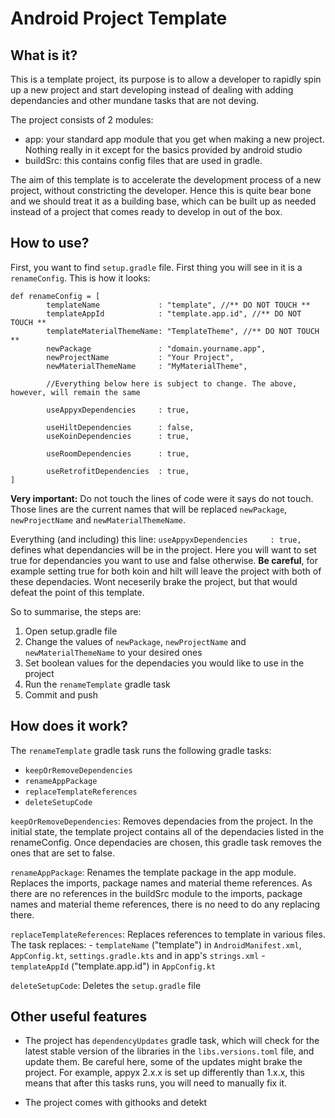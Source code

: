 # Android Project Template

## What is it?

This is a template project, its purpose is to allow a developer to rapidly spin up a new project and start developing instead of dealing with adding dependancies and other mundane tasks that are not deving. 

The project consists of 2 modules:
- app: your standard app module that you get when making a new project. Nothing really in it except for the basics provided by android studio
- buildSrc: this contains config files that are used in gradle.

The aim of this template is to accelerate the development process of a new project, without constricting the developer. Hence this is quite bear bone and we should treat it as a building base, which can be built up as needed instead of a project that comes ready to develop in out of the box. 

## How to use?

First, you want to find `setup.gradle` file. First thing you will see in it is a `renameConfig`. This is how it looks:
```
def renameConfig = [
        templateName             : "template", //** DO NOT TOUCH **
        templateAppId            : "template.app.id", //** DO NOT TOUCH **
        templateMaterialThemeName: "TemplateTheme", //** DO NOT TOUCH **
        newPackage               : "domain.yourname.app",
        newProjectName           : "Your Project",
        newMaterialThemeName     : "MyMaterialTheme",

        //Everything below here is subject to change. The above, however, will remain the same

        useAppyxDependencies     : true,

        useHiltDependencies      : false,
        useKoinDependencies      : true,

        useRoomDependencies      : true,

        useRetrofitDependencies  : true,
]
```
**Very important:** Do not touch the lines of code were it says do not touch.
Those lines are the current names that will be replaced `newPackage`, `newProjectName` and `newMaterialThemeName`. 

Everything (and including) this line: `useAppyxDependencies     : true,` defines what dependancies will be in the project. Here you will want to set true for dependancies you want to use and false otherwise. **Be careful**, for example setting true for both koin and hilt will leave the project with both of these dependacies. Wont neceserily brake the project, but that would defeat the point of this template.

So to summarise, the steps are:
1. Open setup.gradle file
2. Change the values of `newPackage`, `newProjectName` and `newMaterialThemeName` to your desired ones
3. Set boolean values for the dependacies you would like to use in the project
4. Run the `renameTemplate` gradle task
5. Commit and push

## How does it work?

The `renameTemplate` gradle task runs the following gradle tasks:
- `keepOrRemoveDependencies`
- `renameAppPackage`
- `replaceTemplateReferences`
- `deleteSetupCode`

`keepOrRemoveDependencies`: Removes dependacies from the project. In the initial state, the template project contains all of the dependacies listed in the renameConfig. Once dependacies are chosen, this gradle task removes the ones that are set to false.

`renameAppPackage`: Renames the template package in the app module. Replaces the imports, package names and material theme references. As there are no references in the buildSrc module to the imports, package names and material theme references, there is no need to do any replacing there.

`replaceTemplateReferences`: Replaces references to template in various files. The task replaces:
    - `templateName` ("template") in `AndroidManifest.xml`, `AppConfig.kt`, `settings.gradle.kts` and in app's `strings.xml`
    - `templateAppId` ("template.app.id") in `AppConfig.kt`

`deleteSetupCode`: Deletes the `setup.gradle` file

## Other useful features

- The project has `dependencyUpdates` gradle task, which will check for the latest stable version of the libraries in the `libs.versions.toml` file, and update them. Be careful here, some of the updates might brake the project. For example, appyx 2.x.x is set up differently than 1.x.x, this means that after this tasks runs, you will need to manually fix it.

- The project comes with githooks and detekt
